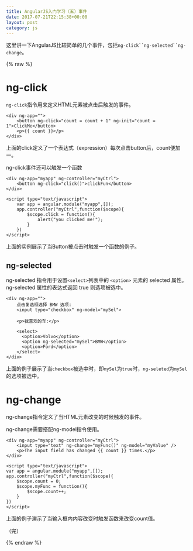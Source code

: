 ```yaml
---
title: AngularJS入门学习（五）事件
date: 2017-07-21T22:15:38+00:00
layout: post
category: js
---
```




这里讲一下AngularJS比较简单的几个事件，包括`ng-click``ng-selected``ng-change`。

{% raw %}

# ng-click

`ng-click`指令用来定义HTML元素被点击后触发的事件。

```
<div ng-app="">
	<button ng-click="count = count + 1" ng-init="count = 1">ClickMe</button>
	<p>{{ count }}</p>
</div>
```

上面的click定义了一个表达式（expression）每次点击button后，count便加一。

ng-click事件还可以触发一个函数

```
<div ng-app="myapp" ng-controller="myCtrl">
	<button ng-click="click()">clickFun</button>
</div>

<script type="text/javascript">
	var app = angular.module("myapp",[]);
	app.controller("myCtrl",function($scope){
		$scope.click = function(){
			alert("you clicked me!");
		}
	})
</script>

```


上面的实例展示了当Button被点击时触发一个函数的例子。


## ng-selected

ng-selected 指令用于设置` <select> `列表中的 `<option>` 元素的 selected 属性。ng-selected 属性的表达式返回 true 则选项被选中。

```
<div ng-app="">
	点击复选框选择 BMW 选项:
	<input type="checkbox" ng-model="mySel">

	<p>我喜欢的车:</p>

	<select>
	  <option>Volvo</option>
	  <option ng-selected="mySel">BMW</option>
	  <option>Ford</option>    
	</select>
</div>
```

上面的例子展示了当`checkbox`被选中时，即`mySel`为`true`时，`ng-seleted`为`mySel`的选项被选中。



# ng-change

ng-change指令定义了当HTML元素改变的时候触发的事件。

ng-change需要搭配ng-model指令使用。

```
<div ng-app="myapp" ng-controller="myCtrl">
    <input type="text" ng-change="myFunc()" ng-model="myValue" />
    <p>The input field has changed {{ count }} times.</p>
</div>

<script type="text/javascript">
var app = angular.module("myapp",[]);
app.controller("myCtrl",function($scope){
	$scope.count = 0;
	$scope.myFunc = function(){
		$scope.count++;
	}
})
</script>
```

上面的例子演示了当输入框内内容改变时触发函数来改变count值。

（完）

{% endraw %}
